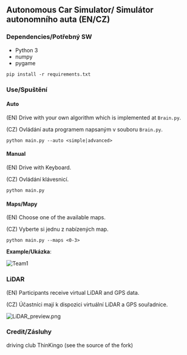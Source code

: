 ## Autonomous Car Simulator/ Simulátor autonomního auta (EN/CZ)


### Dependencies/Potřebný SW

- Python 3
- numpy
- pygame

```
pip install -r requirements.txt
```

### Use/Spuštění

#### Auto

(EN) Drive with your own algorithm which is implemented at `Brain.py`.

(CZ) Ovládání auta programem napsaným v souboru `Brain.py`.
```
python main.py --auto <simple|advanced>
```

#### Manual

(EN) Drive with Keyboard.

(CZ) Ovládání klávesnicí.

```
python main.py
```

#### Maps/Mapy

(EN) Choose one of the available maps.

(CZ) Vyberte si jednu z nabízených map.

```
python main.py --maps <0-3>
```

__Example/Ukázka__:

![Team1](https://github.com/x2ever/Autonomous-Car-Simulator/blob/master/images/1팀.gif)


### LiDAR

(EN) Participants receive virtual LiDAR and GPS data.

(CZ) Účastníci mají k dispozici virtuální LiDAR a GPS souřadnice.

![LiDAR_preview.png](https://github.com/x2ever/Autonomous-Car-Simulator/blob/master/images/LiDAR_preview.png)

### Credit/Zásluhy
driving club ThinKingo (see the source of the fork)
